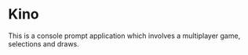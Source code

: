 # Kino

This is a console prompt application which involves a multiplayer game, selections and draws.      
